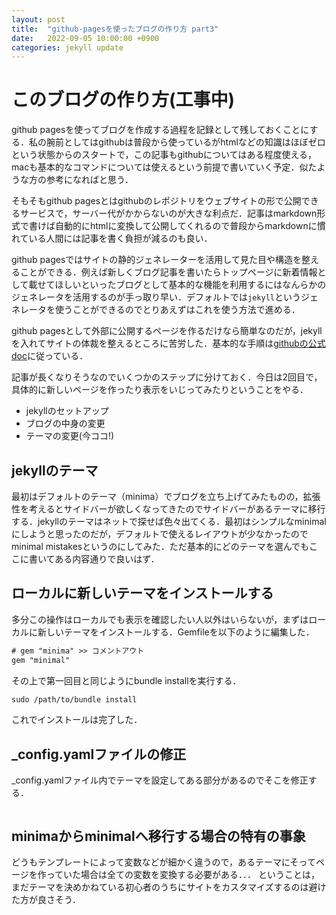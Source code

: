 ```yaml
---
layout: post
title:  "github-pagesを使ったブログの作り方 part3"
date:   2022-09-05 10:00:00 +0900
categories: jekyll update
---
```


# このブログの作り方(工事中)

github pagesを使ってブログを作成する過程を記録として残しておくことにする．私の腕前としてはgithubは普段から使っているがhtmlなどの知識はほぼゼロという状態からのスタートで，この記事もgithubについてはある程度使える，macも基本的なコマンドについては使えるという前提で書いていく予定．似たような方の参考になればと思う．

そもそもgithub pagesとはgithubのレポジトリをウェブサイトの形で公開できるサービスで，サーバー代がかからないのが大きな利点だ．記事はmarkdown形式で書けば自動的にhtmlに変換して公開してくれるので普段からmarkdownに慣れている人間には記事を書く負担が減るのも良い．

github pagesではサイトの静的ジェネレーターを活用して見た目や構造を整えることができる．例えば新しくブログ記事を書いたらトップページに新着情報として載せてほしいといったブログとして基本的な機能を利用するにはなんらかのジェネレータを活用するのが手っ取り早い．デフォルトでは`jekyll`というジェネレータを使うことができるのでとりあえずはこれを使う方法で進める．

github pagesとして外部に公開するページを作るだけなら簡単なのだが，jekyllを入れてサイトの体裁を整えるところに苦労した．基本的な手順は[githubの公式doc](https://docs.github.com/ja/pages/setting-up-a-github-pages-site-with-jekyll/about-github-pages-and-jekyll)に従っている．

記事が長くなりそうなのでいくつかのステップに分けておく．今日は2回目で，具体的に新しいページを作ったり表示をいじってみたりということをやる．

- jekyllのセットアップ
- ブログの中身の変更
- テーマの変更(今ココ!)

## jekyllのテーマ

最初はデフォルトのテーマ（minima）でブログを立ち上げてみたものの，拡張性を考えるとサイドバーが欲しくなってきたのでサイドバーがあるテーマに移行する．jekyllのテーマはネットで探せば色々出てくる．最初はシンプルなminimalにしようと思ったのだが，デフォルトで使えるレイアウトが少なかったのでminimal mistakesというのにしてみた．ただ基本的にどのテーマを選んでもここに書いてある内容通りで良いはず．

## ローカルに新しいテーマをインストールする

多分この操作はローカルでも表示を確認したい人以外はいらないが，まずはローカルに新しいテーマをインストールする．Gemfileを以下のように編集した．

```latex
# gem "minima" >> コメントアウト
gem "minimal" 
```

その上で第一回目と同じようにbundle installを実行する．

```latex
sudo /path/to/bundle install
```

これでインストールは完了した．

## _config.yamlファイルの修正

_config.yamlファイル内でテーマを設定してある部分があるのでそこを修正する．

```yaml

```


## minimaからminimalへ移行する場合の特有の事象

どうもテンプレートによって変数などが細かく違うので，あるテーマにそってページを作っていた場合は全ての変数を変換する必要がある．．． ということは，まだテーマを決めかねている初心者のうちにサイトをカスタマイズするのは避けた方が良さそう．


